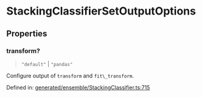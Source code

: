 # StackingClassifierSetOutputOptions

## Properties

### transform?

> `"default"` \| `"pandas"`

Configure output of `transform` and `fit\_transform`.

Defined in:  [generated/ensemble/StackingClassifier.ts:715](https://github.com/transitive-bullshit/scikit-learn-ts/blob/92ab806/packages/sklearn/src/generated/ensemble/StackingClassifier.ts#L715)

